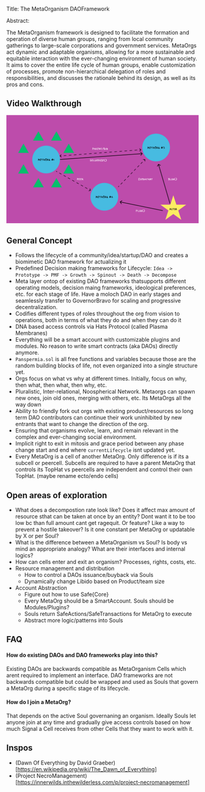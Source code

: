 
Title: The MetaOrganism DAOFramework

Abstract:

The MetaOrganism framework is designed to facilitate the formation and operation of diverse human groups, ranging from local community gatherings to large-scale corporations and government services. MetaOrgs act dynamic and adaptable organisms, allowing for a more sustainable and equitable interaction with the ever-changing environment of human society. It aims to cover the entire life cycle of human groups, enable customization of processes, promote non-hierarchical delegation of roles and responsibilities, and discusses the rationale behind its design, as well as its pros and cons.

## Video Walkthrough
[![MetaOrganism cell interaction graphic](example/meta-org-example.png)](https://www.youtube.com/watch?v=9rRhaIzWlak "Ideating MetaOrganisms: A meta-DAO framework for evolutionary organizations")

## General Concept
- Follows the lifecycle of a community/idea/startup/DAO and creates a biomimetic DAO framework for actualizing it
- Predefined Decision making frameworks for Lifecycle: `Idea -> Prototype -> PMF -> Growth -> Spinout -> Death -> Decompose`
- Meta layer ontop of existing DAO frameworks thatsupports different operating models, decision maing frameworks, ideological preferences, etc. for each stage of life. Have a moloch DAO in early stages and seamlessly transfer to GovernorBravo for scaling and progressive decentralization.
- Codifies different types of roles throughout the org from vision to operations, both in terms of what they do and when they can do it
- DNA based access controls via Hats Protocol (called Plasma Membranes)
- Everything will be a smart account with customizable plugins and modules. No reason to write smart contracts (aka DAOs) directly anymore.
- `Panspermia.sol` is all free functions and variables because those are the random building blocks of life, not even organized into a single structure yet.
- Orgs focus on what vs why at different times. Initially, focus on why, then what, then what, then why, etc.
- Pluralistic, Inter-relational, Noospherical Network. Metaorgs can spawn new ones, join old ones, merging with others, etc. Its MetaOrgs all the way down
- Ability to friendly fork out orgs with existing product/resources so long term DAO contributors can continue their work uninhibited by new entrants that want to change the direction of the org.
- Ensuring that organisms evolve, learn, and remain relevant in the complex and ever-changing social environment.
- Implicit right to exit in mitosis and grace period between any phase change start and end where `currentLifecycle` isnt updated yet.
- Every MetaOrg is a cell of another MetaOrg. Only difference is if its a subcell or peercell. Subcells are required to have a parent MetaOrg that controls its TopHat vs peercells are independent and control their own TopHat. (maybe rename ecto/endo cells)

## Open areas of exploration
- What does a decompostion rate look like? Does it affect max amount of resource sthat can be taken at once by an entity? Dont want it to be too low bc than full amount cant get ragequit. Or feature? Like a way to prevent a hostile takeover? Is it one constant per MetaOrg or updatable by X or per Soul?
- What is the difference between a MetaOrganism vs Soul? Is body vs mind an appropriate analogy? What are their interfaces and internal logics?
- How can cells enter and exit an organism? Processes, rights, costs, etc.
- Resource management and distribution
    - How to control a DAOs issuance/buyback via Souls
    - Dynamically change Libido based on Product/team size
- Account Abstraction
    - Figure out how to use Safe{Core}
    - Every MetaOrg should be a SmartAccount. Souls should be Modules/Plugins?
    - Souls return SafeActions/SafeTransactions for MetaOrg to execute
    - Abstract more logic/patterns into Souls


## FAQ
#### How do existing DAOs and DAO frameworks play into this?
Existing DAOs are backwards compatible as MetaOrganism Cells which arent required to implement an interface. DAO frameworks are not backwards compatible but could be wrapped and used as Souls that govern a MetaOrg during a specific stage of its lifecycle.

#### How do I join a MetaOrg?
That depends on the active Soul governaning an organism. Ideally Souls let anyone join at any time and gradually give access controls based on how much Signal a Cell receives from other Cells that they want to work with it.

## Inspos
- (Dawn Of Everything by David Graeber)[https://en.wikipedia.org/wiki/The_Dawn_of_Everything]
- (Project NecroManagement)[https://innerwilds.inthewilderless.com/p/project-necromanagement]
